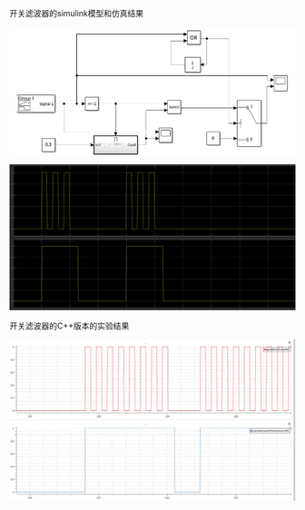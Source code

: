 开关滤波器的simulink模型和仿真结果

![image-20210930141845226](TurnLightFilter.assets/image-20210930141845226.png)



![image-20210930141820456](TurnLightFilter.assets/image-20210930141820456.png)



开关滤波器的C++版本的实验结果

![image-20210930142306441](TurnLightFilter.assets/image-20210930142306441.png)